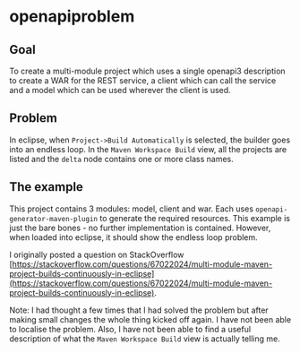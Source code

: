 # openapiproblem

## Goal

To create a multi-module project which uses a single openapi3 description to create a WAR for the REST service, a client which can call the service and a model which can be used wherever the client is used.

## Problem

In eclipse, when `Project->Build Automatically` is selected, the builder goes into an endless loop. In the `Maven Workspace Build` view, all the projects are listed and the `delta` node contains one or more class names.

## The example

This project contains 3 modules: model, client and war. Each uses `openapi-generator-maven-plugin` to generate the required resources. This example is just the bare bones - no further implementation is contained. However, when loaded into eclipse, it should show the endless loop problem.

I originally posted a question on StackOverflow [https://stackoverflow.com/questions/67022024/multi-module-maven-project-builds-continuously-in-eclipse](https://stackoverflow.com/questions/67022024/multi-module-maven-project-builds-continuously-in-eclipse).

Note: I had thought a few times that I had solved the problem but after making small changes the whole thing kicked off again. I have not been able to localise the problem. Also, I have not been able to find a useful description of what the `Maven Workspace Build` view is actually telling me. 
